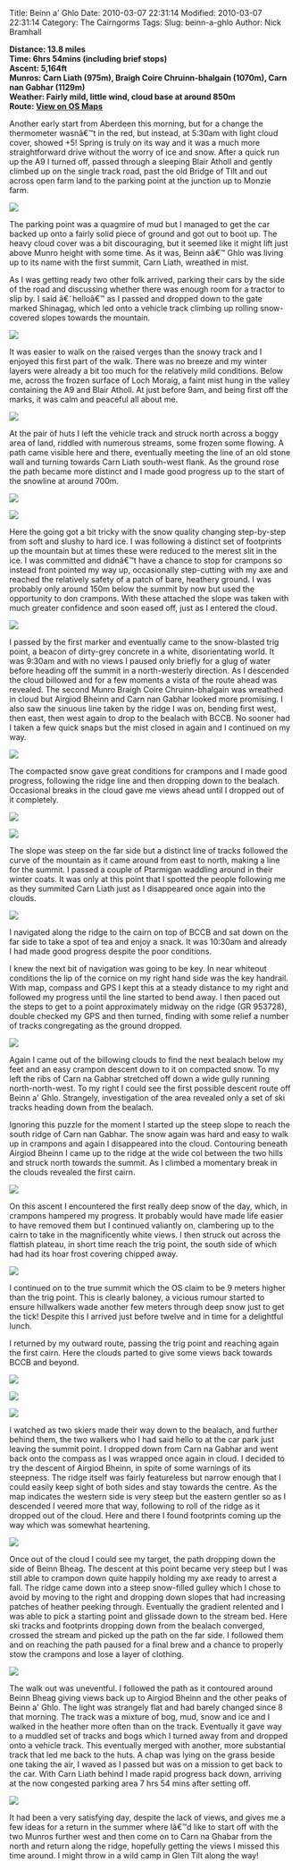 Title: Beinn a' Ghlo
Date: 2010-03-07 22:31:14
Modified: 2010-03-07 22:31:14
Category: The Cairngorms
Tags: 
Slug: beinn-a-ghlo
Author: Nick Bramhall

**Distance: 13.8 miles  
Time: 6hrs 54mins (including brief stops)  
Ascent: 5,164ft  
Munros: Carn Liath (975m), Braigh Coire Chruinn-bhalgain (1070m), Carn nan Gabhar (1129m)  
Weather: Fairly mild, little wind, cloud base at around 850m  
Route: [View on OS Maps](https://www.invertedworld.co.uk/trip/327)**

Another early start from Aberdeen this morning, but for a change the thermometer wasnâ€™t in the red, but instead, at 5:30am with light cloud cover, showed +5! Spring is truly on its way and it was a much more straightforward drive without the worry of ice and snow. After a quick run up the A9 I turned off, passed through a sleeping Blair Atholl and gently climbed up on the single track road, past the old Bridge of Tilt and out across open farm land to the parking point at the junction up to Monzie farm.

<!--more-->

[![](http://farm5.static.flickr.com/4044/4419946899_f39bb0a691_b.jpg)](http://www.flickr.com/photos/53725815@N00/4419946899)

The parking point was a quagmire of mud but I managed to get the car backed up onto a fairly solid piece of ground and got out to boot up. The heavy cloud cover was a bit discouraging, but it seemed like it might lift just above Munro height with some time. As it was, Beinn aâ€™ Ghlo was living up to its name with the first summit, Carn Liath, wreathed in mist.

As I was getting ready two other folk arrived, parking their cars by the side of the road and discussing whether there was enough room for a tractor to slip by. I said â€˜helloâ€™ as I passed and dropped down to the gate marked Shinagag, which led onto a vehicle track climbing up rolling snow-covered slopes towards the mountain.

[![](http://farm5.static.flickr.com/4011/4414568894_56ed4e3500_b.jpg)](http://www.flickr.com/photos/53725815@N00/4414568894)

It was easier to walk on the raised verges than the snowy track and I enjoyed this first part of the walk. There was no breeze and my winter layers were already a bit too much for the relatively mild conditions. Below me, across the frozen surface of Loch Moraig, a faint mist hung in the valley containing the A9 and Blair Atholl. At just before 9am, and being first off the marks, it was calm and peaceful all about me.

[![](http://farm5.static.flickr.com/4039/4414525156_d858a4ed68_b.jpg)](http://www.flickr.com/photos/53725815@N00/4414525156)

At the pair of huts I left the vehicle track and struck north across a boggy area of land, riddled with numerous streams, some frozen some flowing. A path came visible here and there, eventually meeting the line of an old stone wall and turning towards Carn Liath south-west flank. As the ground rose the path became more distinct and I made good progress up to the start of the snowline at around 700m. 

[![](http://farm5.static.flickr.com/4066/4413841353_018882e3f6_b.jpg)](http://www.flickr.com/photos/53725815@N00/4413841353)

[![](http://farm5.static.flickr.com/4017/4414657688_13d099b16a_b.jpg)](http://www.flickr.com/photos/53725815@N00/4414657688)

Here the going got a bit tricky with the snow quality changing step-by-step from soft and slushy to hard ice. I was following a distinct set of footprints up the mountain but at times these were reduced to the merest slit in the ice. I was committed and didnâ€™t have a chance to stop for crampons so instead front pointed my way up, occasionally step-cutting with my axe and reached the relatively safety of a patch of bare, heathery ground. I was probably only around 150m below the summit by now but used the opportunity to don crampons. With these attached the slope was taken with much greater confidence and soon eased off, just as I entered the cloud.

[![](http://farm3.static.flickr.com/2746/4414672888_070dbd2706_b.jpg)](http://www.flickr.com/photos/53725815@N00/4414672888)

I passed by the first marker and eventually came to the snow-blasted trig point, a beacon of dirty-grey concrete in a white, disorientating world. It was 9:30am and with no views I paused only briefly for a glug of water before heading off the summit in a north-westerly direction. As I descended the cloud billowed and for a few moments a vista of the route ahead was revealed. The second Munro Braigh Coire Chruinn-bhalgain was wreathed in cloud but Airgiod Bheinn and Carn nan Gabhar looked more promising. I also saw the sinuous line taken by the ridge I was on, bending first west, then east, then west again to drop to the bealach with BCCB. No sooner had I taken a few quick snaps but the mist closed in again and I continued on my way.

[![](http://farm5.static.flickr.com/4018/4418181030_ab85c880dd_b.jpg)](http://www.flickr.com/photos/53725815@N00/4418181030)

The compacted snow gave great conditions for crampons and I made good progress, following the ridge line and then dropping down to the bealach. Occasional breaks in the cloud gave me views ahead until I dropped out of it completely. 

[![](http://farm3.static.flickr.com/2717/4418197434_c2553f932a_b.jpg)](http://www.flickr.com/photos/53725815@N00/4418197434)

[![](http://farm3.static.flickr.com/2711/4417421759_29579243a2_b.jpg)](http://www.flickr.com/photos/53725815@N00/4417421759)

The slope was steep on the far side but a distinct line of tracks followed the curve of the mountain as it came around from east to north, making a line for the summit. I passed a couple of Ptarmigan waddling around in their winter coats. It was only at this point that I spotted the people following me as they summited Carn Liath just as I disappeared once again into the clouds.

[![](http://farm5.static.flickr.com/4061/4418319504_1e7bb65a0b_b.jpg)](http://www.flickr.com/photos/53725815@N00/4418319504)

I navigated along the ridge to the cairn on top of BCCB and sat down on the far side to take a spot of tea and enjoy a snack. It was 10:30am and already I had made good progress despite the poor conditions. 

I knew the next bit of navigation was going to be key. In near whiteout conditions the lip of the cornice on my right hand side was the key handrail. With map, compass and GPS I kept this at a steady distance to my right and followed my progress until the line started to bend away. I then paced out the steps to get to a point approximately midway on the ridge (GR 953728), double checked my GPS and then turned, finding with some relief a number of tracks congregating as the ground dropped.

[![](http://farm5.static.flickr.com/4034/4417585281_378469c410_b.jpg)](http://www.flickr.com/photos/53725815@N00/4417585281)

Again I came out of the billowing clouds to find the next bealach below my feet and an easy crampon descent down to it on compacted snow. To my left the ribs of Carn na Gabhar stretched off down a wide gully running north-north-west. To my right I could see the first possible descent route off Beinn a' Ghlo. Strangely, investigation of the area revealed only a set of ski tracks heading down from the bealach.

Ignoring this puzzle for the moment I started up the steep slope to reach the south ridge of Carn nan Gabhar. The snow again was hard and easy to walk up in crampons and again I disappeared into the cloud. Contouring beneath Airgiod Bheinn I came up to the ridge at the wide col between the two hills and struck north towards the summit. As I climbed a momentary break in the clouds revealed the first cairn.

[![](http://farm5.static.flickr.com/4028/4417590491_503dcbbdc1_b.jpg)](http://www.flickr.com/photos/53725815@N00/4417590491)

On this ascent I encountered the first really deep snow of the day, which, in crampons hampered my progress. It probably would have made life easier to have removed them but I continued valiantly on, clambering up to the cairn to take in the magnificently white views. I then struck out across the flattish plateau, in short time reach the trig point, the south side of which had had its hoar frost covering chipped away. 

[![](http://farm3.static.flickr.com/2741/4418362988_ff9588989a_b.jpg)](http://www.flickr.com/photos/53725815@N00/4418362988)

I continued on to the true summit which the OS claim to be 9 meters higher than the trig point. This is clearly baloney, a vicious rumour started to ensure hillwalkers wade another few meters through deep snow just to get the tick! Despite this I arrived just before twelve and in time for a delightful lunch.

I returned by my outward route, passing the trig point and reaching again the first cairn. Here the clouds parted to give some views back towards BCCB and beyond. 

[![](http://farm5.static.flickr.com/4006/4417606051_983b22a03e_b.jpg)](http://www.flickr.com/photos/53725815@N00/4417606051)

[![](http://farm3.static.flickr.com/2684/4417634243_be8dbe51f0_b.jpg)](http://www.flickr.com/photos/53725815@N00/4417634243)

[![](http://farm5.static.flickr.com/4040/4418388308_9a05f8231c_b.jpg)](http://www.flickr.com/photos/53725815@N00/4418388308)

I watched as two skiers made their way down to the bealach, and further behind them, the two walkers who I had said hello to at the car park just leaving the summit point. I dropped down from Carn na Gabhar and went back onto the compass as I was wrapped once again in cloud. I decided to try the descent of Airgiod Bheinn, in spite of some warnings of its steepness. The ridge itself was fairly featureless but narrow enough that I could easily keep sight of both sides and stay towards the centre. As the map indicates the western side is very steep but the eastern gentler so as I descended I veered more that way, following to roll of the ridge as it dropped out of the cloud. Here and there I found footprints coming up the way which was somewhat heartening.

[![](http://farm3.static.flickr.com/2735/4418412408_171389e6f8_b.jpg)](http://www.flickr.com/photos/53725815@N00/4418412408)

Once out of the cloud I could see my target, the path dropping down the side of Beinn Bheag. The descent at this point became very steep but I was still able to crampon down quite happily holding my axe ready to arrest a fall. The ridge came down into a steep snow-filled gulley which I chose to avoid by  moving to the right and dropping down slopes that had increasing patches of heather peeking through. Eventually the gradient relented and I was able to pick a starting point and glissade down to the stream bed. Here ski tracks and footprints dropping down from the bealach converged, crossed the stream and picked up the path on the far side. I followed them and on reaching the path paused for a final brew and a chance to properly stow the crampons and lose a layer of clothing.

[![](http://farm5.static.flickr.com/4057/4418437998_62509cd4a8_b.jpg)](http://www.flickr.com/photos/53725815@N00/4418437998)

The walk out was uneventful. I followed the path as it contoured around Beinn Bheag giving views back up to Airgiod Bheinn  and the other peaks of Beinn a' Ghlo. The light was strangely flat and had barely changed since 8 that morning. The track was a mixture of bog, mud, snow and ice and I walked in the heather more often than on the track. Eventually it gave way to a muddled set of tracks and bogs which I turned away from and dropped onto a vehicle track. This eventually merged with another, more substantial track that led me back to the huts. A chap was lying on the grass beside one taking the air, I waved as I passed but was on a mission to get back to the car. With Carn Liath behind I made rapid progress back down, arriving at the now congested parking area 7 hrs 54 mins after setting off.

[![](http://farm3.static.flickr.com/2775/4420704074_296e184878_b.jpg)](http://www.flickr.com/photos/53725815@N00/4420704074)

It had been a very satisfying day, despite the lack of views, and gives me a few ideas for a return in the summer where Iâ€™d like to start off with the two Munros further west and then come on to Carn na Ghabar from the north and return along the ridge, hopefully getting the views I missed this time around. I might throw in a wild camp in Glen Tilt along the way!
